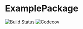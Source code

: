 # ExamplePackage

[![Build Status](https://travis-ci.com//.jl.svg?branch=master)](https://travis-ci.com//.jl)
[![Codecov](https://codecov.io/gh//.jl/branch/master/graph/badge.svg)](https://codecov.io/gh//.jl)
